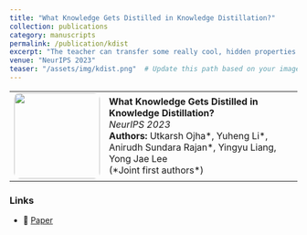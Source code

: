 ```yaml
---
title: "What Knowledge Gets Distilled in Knowledge Distillation?"
collection: publications
category: manuscripts
permalink: /publication/kdist
excerpt: "The teacher can transfer some really cool, hidden properties to the student!"
venue: "NeurIPS 2023"
teaser: "/assets/img/kdist.png"  # Update this path based on your image storage
---
```


<table>
  <tr>
    <td><img src="{{ page.teaser }}" width="150px" style="border-radius:10px;"></td>
    <td>
      <b>What Knowledge Gets Distilled in Knowledge Distillation?</b><br>
      <i>NeurIPS 2023</i><br>
      <b>Authors:</b> Utkarsh Ojha*, Yuheng Li*, Anirudh Sundara Rajan*, Yingyu Liang, Yong Jae Lee<br>
      (*Joint first authors*)
    </td>
  </tr>
</table>

### Links  
- 📄 [Paper](https://arxiv.org/abs/2205.16004)  